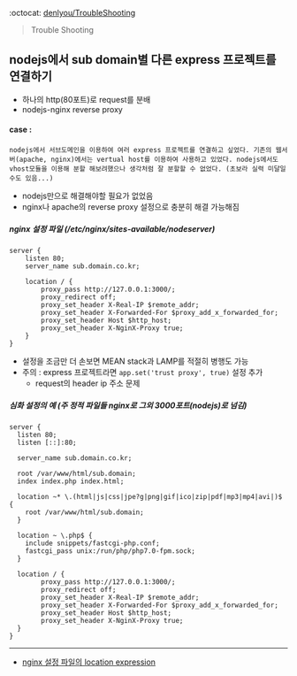 :octocat: [denlyou/TroubleShooting](https://github.com/denlyou/TroubleShooting)
> Trouble Shooting

## nodejs에서 sub domain별 다른 express 프로젝트를 연결하기
- 하나의 http(80포트)로 request를 분배
- nodejs-nginx reverse proxy

#### case :
`nodejs에서 서브도메인을 이용하여 여러 express 프로젝트를 연결하고 싶었다. 기존의 웹서버(apache, nginx)에서는 vertual host를 이용하여 사용하고 있었다. nodejs에서도 vhost모듈을 이용해 분할 해보려했으나 생각처럼 잘 분할할 수 없었다. (초보라 실력 미달일수도 있음...) `

- nodejs만으로 해결해야할 필요가 없었음
- nginx나 apache의 reverse proxy 설정으로 충분히 해결 가능해짐

##### nginx 설정 파일 (/etc/nginx/sites-available/nodeserver)
```
server {
	listen 80;
	server_name sub.domain.co.kr;

	location / {
        proxy_pass http://127.0.0.1:3000/;
        proxy_redirect off;
        proxy_set_header X-Real-IP $remote_addr;
        proxy_set_header X-Forwarded-For $proxy_add_x_forwarded_for;
        proxy_set_header Host $http_host;
        proxy_set_header X-NginX-Proxy true;
	}
}
```

- 설정을 조금만 더 손보면 MEAN stack과 LAMP를 적절히 병행도 가능
- 주의 : express 프로젝트라면 `app.set('trust proxy', true)` 설정 추가
    - request의 header ip 주소 문제


##### 심화 설정의 예 (주 정적 파일들 nginx로 그외 3000포트(nodejs)로 넘김)
```
server {
  listen 80;
  listen [::]:80;

  server_name sub.domain.co.kr;

  root /var/www/html/sub.domain;
  index index.php index.html;

  location ~* \.(html|js|css|jpe?g|png|gif|ico|zip|pdf|mp3|mp4|avi|)$ {
    root /var/www/html/sub.domain;
  }

  location ~ \.php$ {
    include snippets/fastcgi-php.conf;
    fastcgi_pass unix:/run/php/php7.0-fpm.sock;
  }

  location / {
		proxy_pass http://127.0.0.1:3000/;
		proxy_redirect off;
		proxy_set_header X-Real-IP $remote_addr;
		proxy_set_header X-Forwarded-For $proxy_add_x_forwarded_for;
		proxy_set_header Host $http_host;
		proxy_set_header X-NginX-Proxy true;
  }
}
```

---

- [nginx 설정 파일의 location expression](https://www.digitalocean.com/community/tutorials/understanding-nginx-server-and-location-block-selection-algorithms)
